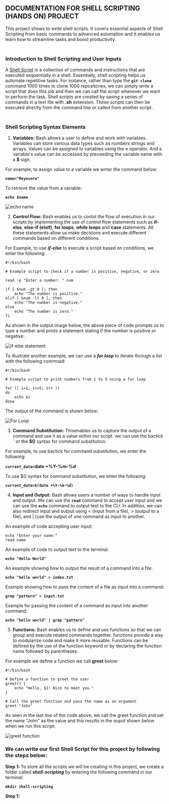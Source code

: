 ## DOCUMENTATION FOR SHELL SCRIPTING (HANDS ON) PROJECT

This project shows to write shell scripts. It covers essential aspects of Shell Scripting from basic commands to advanced automation and it enables us learn how to streamline tasks and boost productivity.

### <br>Introduction to Shell Scripting and User Inputs<br/>

A [Shell Script](https://en.wikipedia.org/wiki/Shell_script) is a collection of commands and instructions that are executed sequentially in a shell. Essentially, shell scripting helps us automate repetitive tasks. For instance, rather than type the **`git clone`** command 1000 times to clone 1000 repositories, we can simply write a script that does this job and then we can call the script whenever we want to perform the task. Shell scripts are created by saving a series of commands in a text file with **.sh** extension. These scripts can then be executed directly from the command line or called from another script.

### <br>Shell Scripting Syntax Elements<br/>

1. **Variables:** Bash allows a user to define and work with variables. Variables can store various data types such as numbers strings and arrays. Values can be assigned to variables using the **=** operator. And a variable's value can be accessed by preceeding the variable name with a **$** sign.

For example, to assign value to a variable we wnter the command below:

**`name="Moyosore"`**

To retrieve the value from a variable:

**`echo $name`**

![echo name](https://github.com/QBDev0ps/DevOps-Cloud-projects/assets/140855364/bf1b48ed-113a-4fc9-89a0-ffc77d51dfc0)

2. **Control Flow:** Bash enables us to contol the flow of execution in our scripts by implementing the use of control flow statements such as **if-else**, **else-if (elsif)**, **for loops**, **while loops** and **case** statements. All these statements allow us make decisions and execute different commands based on different conditions.

For Example, to use _**if-else**_ to execute a script based on conditions, we enter the following:

```
#!/bin/bash

# Example script to check if a number is positive, negative, or zero

read -p "Enter a number: " num

if [ $num -gt 0 ]; then
    echo "The number is positive."
elif [ $num -lt 0 ]; then
    echo "The number is negative."
else
    echo "The number is zero."
fi
```

As shown in the output image below, the above piece of code prompts us to type a number and prints a statement stating if the number is positive or negative:

![if-else statement](https://github.com/QBDev0ps/DevOps-Cloud-projects/assets/140855364/845b2327-6a62-4e08-8d4e-9802fe6742fa)

To illustrate another example, we can use a _**for loop**_ to iterate through a list with the following commnad:

```
#!/bin/bash

# Example script to print numbers from 1 to 5 using a for loop

for (( i=1; i<=5; i++ ))
do
    echo $i
done
```

The output of the command is shown below:

![For Loop](https://github.com/QBDev0ps/DevOps-Cloud-projects/assets/140855364/602a7fe1-8258-4c66-a4db-919b21b4c05b)

3. **Command Substitution:** Thisenables us to capture the output of a command and use it as a value within our script. we can use the bactick **`** or the **$()** syntax for command substitution.

For example, to use bactick for command substitution, we enter the following:

**`current_date=`date +%Y-%m-%d` `**

To use $() syntax for command substitution, we enter the following:

**`current_date=$(date +%Y-%m-%d)`**

4. **Input and Output:** Bash allows users a number of ways to handle input and output. We can use the **`read`** command to accept user input and we can use the **`echo`** command to output text to the CLI. In addition, we can also redirect input and output using < (input from a file), > (output to a file), and | (use the output of one command as input to another.

An example of code accepting user input:

```
echo "Enter your name:"
read name
```

An example of code to output text to the terminal:

**`echo "Hello World"`**

An example showing how to output the result of a command into a file:

**`echo "hello world" > index.txt`**

Example showing how to pass the content of a file as input into a command:

**`grep "pattern" < input.txt`**


Example for passing the content of a command as input into another command:

**`echo "hello world" | grep "pattern"`**

5. **Functions:** Bash enables us to define and use functions so that we can group and execute related commands together. functions provide a way to modularize code and make it more reusable. Functions can be defined by the use of the function keyword or by declaring the function name followed by parentheses.

For example we define a function we call **greet** below:

```
#!/bin/bash

# Define a function to greet the user
greet() {
    echo "Hello, $1! Nice to meet you."
}

# Call the greet function and pass the name as an argument
greet "John"
```

As seen in the last line of the code above, we call the greet function and set the name "John" as the value and this results in the ouput shown below when we run this script:

![greet function](https://github.com/QBDev0ps/DevOps-Cloud-projects/assets/140855364/481f1320-2d3e-47c7-8376-cf10f416f6dc)

### We can write our first Shell Script for this project by following the steps below:

**Step 1:** To store all the scripts we will be creating in this project, we create a folder called _**shell-scripting**_ by entering the following command in our terminal:

**`mkdir shell-scripting`**

**Step 1:**

